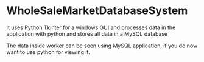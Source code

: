 # WholeSaleMarketDatabaseSystem
It uses Python Tkinter for a windows GUI and processes data in the application with python and stores all data in a MySQL database

The data inside worker can be seen using MySQL application, if you do now want to use python for viewing it.
